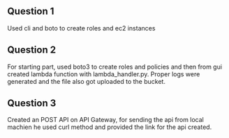 ## Question 1 
Used cli and boto to create roles and ec2 instances 

## Question 2
For starting part, used boto3 to create roles and policies and then from gui created lambda function with lambda_handler.py. Proper logs were generated and the file also got uploaded to the bucket. 

## Question 3
Created an POST API on API Gateway, for sending the api from local machien he used curl method and provided the link for the api created.
